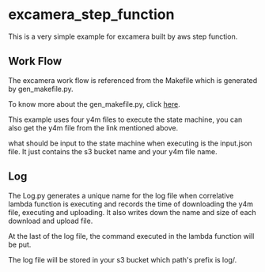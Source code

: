 # excamera_step_function

This is a very simple example for excamera built by aws step function.

## Work Flow

The excamera work flow is referenced from the Makefile which is generated by gen_makefile.py.

To know more about the gen_makefile.py, click [here](https://github.com/StanfordSNR/gg/tree/master/examples/excamera).

This example uses four y4m files to execute the state machine, you can also get the y4m file from the link mentioned above.

what should be input to the state machine when executing is the input.json file. It just contains the s3 bucket name and your y4m file name.

## Log

The Log.py generates a unique name for the log file when correlative lambda function is executing and records the time of downloading the y4m file, executing and uploading. It also writes down the name and size of each download and upload file.

At the last of the log file, the command executed in the lambda function will be put.

The log file will be stored in your s3 bucket which path's prefix is log/.
